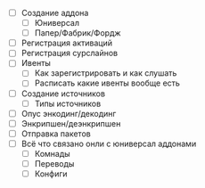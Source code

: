 - [ ] Создание аддона
    - [ ] Юниверсал
    - [ ] Папер/Фабрик/Фордж
- [ ] Регистрация активаций
- [ ] Регистрация сурслайнов
- [ ] Ивенты
    - [ ] Как зарегистрировать и как слушать
    - [ ] Расписать какие ивенты вообще есть
- [ ] Создание источников
    - [ ] Типы источников
- [ ] Опус энкодинг/декодинг
- [ ] Энкрипшен/деэнкрипшен
- [ ] Отправка пакетов
- [ ] Всё что связано онли с юниверсал аддонами
    - [ ] Комнады
    - [ ] Переводы
    - [ ] Конфиги
